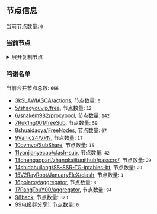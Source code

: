 
## 节点信息
当前节点数量: `0`
### 当前节点
<details>
  <summary>展开复制节点</summary>

    

</details>

### 鸣谢名单
当前合并节点总数: `666`
- [3kSLAWIASCA/actions](https://github.com/kSLAWIASCA/actions), 节点数量: `0`
- [5/shaoyouvip/free](https://github.com/shaoyouvip/free), 节点数量: `12`
- [6/snakem982/proxypool](https://github.com/snakem982/proxypool), 节点数量: `142`
- [7Ruk1ng001/freeSub](https://github.com/Ruk1ng001/freeSub), 节点数量: `59`
- [8shuaidaoya/FreeNodes](https://github.com/shuaidaoya/FreeNodes), 节点数量: `67`
- [9Vanic24/VPN](https://github.com/Vanic24/VPN), 节点数量: `17`
- [10ovmvo/SubShare](https://github.com/ovmvo/SubShare), 节点数量: `15`
- [11yanjianyecao/clash-sub](https://github.com/yanjianyecao/clash-sub), 节点数量: `42`
- [13chengaopan/zhangkaiitugithub/passcro/](https://github.com/zhangkaiitugithub/passcro/), 节点数量: `29`
- [14shidahuilang/SS-SSR-TG-iptables-bt](https://github.com/shidahuilang/SS-SSR-TG-iptables-bt), 节点数量: `29`
- [15V2RayRoot/JanuaryEleX/clash](https://github.com/JanuaryEleX/clash), 节点数量: `1`
- [16polarxy/aggregator](https://github.com/polarxy/aggregator), 节点数量: `8`
- [17PangTouY00/aggregator](https://github.com/xnic888/aggregator), 节点数量: `94`
- [98back](https://github.com/firefoxmmx2/v2rayshare_subcription), 节点数量: `323`
- [99电报群分享1](https://github.com/cdddbc/getAirport), 节点数量: `0`



